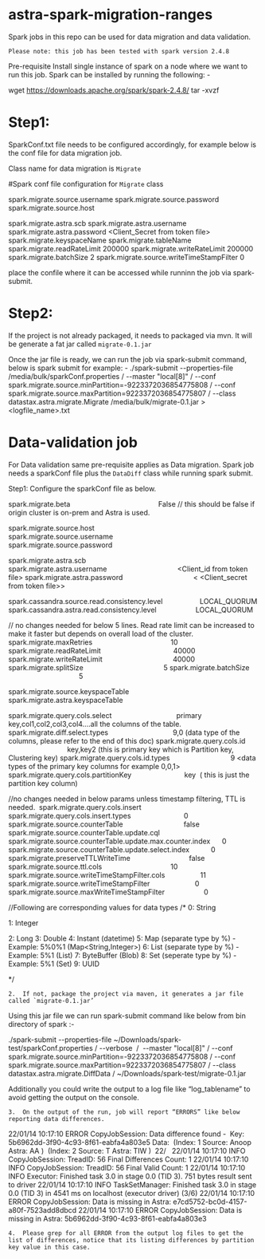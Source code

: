 # astra-spark-migration-ranges

Spark jobs in this repo can be used for data migration and data validation. 

 `Please note: this job has been tested with spark version 2.4.8`
 
Pre-requisite
 Install single instance of spark on a node where we want to run this job. Spark can be installed by running the following: -

wget https://downloads.apache.org/spark/spark-2.4.8/
tar -xvzf <spark downloaded file name>


# Step1: 
SparkConf.txt file needs to be configured accordingly, for example below is the conf file for data migration job. 

Class name for data migration is `Migrate` 

#Spark conf file configuration for `Migrate` class

spark.migrate.source.username               <Source cluster user_id>
spark.migrate.source.password               <Source cluster password>
spark.migrate.source.host                   <Source cluster host ip address or contact ip address>

spark.migrate.astra.scb                     <path to scb for the target database on Astra>
spark.migrate.astra.username                <Astra client_id from the token file>
spark.migrate.astra.password                <Client_Secret from token file>
spark.migrate.keyspaceName                  <keyspace name>
spark.migrate.tableName                     <table name> 
spark.migrate.readRateLimit                 200000 <can be configured as needed>
spark.migrate.writeRateLimit                200000 <can be configured as needed>
spark.migrate.batchSize                     2 <batch size can be configured as needed>
spark.migrate.source.writeTimeStampFilter   0

place the confile where it can be accessed while runninn the job via spark-submit.
  
# Step2: 
  
If the project is not already packaged, it needs to packaged via mvn. It will be generate a fat jar called `migrate-0.1.jar`

Once the jar file is ready, we can run the job via spark-submit command, below is spark submit for example: -
  ./spark-submit --properties-file /media/bulk/sparkConf.properties /
  --master "local[8]" /
  --conf spark.migrate.source.minPartition=-9223372036854775808 /
  --conf spark.migrate.source.maxPartition=9223372036854775807 /
  --class datastax.astra.migrate.Migrate /media/bulk/migrate-0.1.jar > <logfile_name>.txt
  
 
# Data-validation job
  
For Data validation same pre-requisite applies as Data migration. 
  Spark job needs a sparkConf file plus the `DataDiff` class while running spark submit.
  
 Step1: Configure the sparkConf file as below. 
  
  
spark.migrate.beta                                             False // this should be false if origin cluster is on-prem and Astra is used.

spark.migrate.source.host                                       <Source cluster contact_ip address>
spark.migrate.source.username                             <Source username>
spark.migrate.source.password                               <Source password>


spark.migrate.astra.scb                                      <path to scb for Astra> 
spark.migrate.astra.username                                    <Client_id from token file>
spark.migrate.astra.password                                    < <Client_secret from token file>>

spark.cassandra.source.read.consistency.level                   LOCAL_QUORUM
spark.cassandra.astra.read.consistency.level                    LOCAL_QUORUM

// no changes needed for below 5 lines. Read rate limit can be increased to make it faster but depends on overall load of the cluster.
spark.migrate.maxRetries                                        10
spark.migrate.readRateLimit                                     40000
spark.migrate.writeRateLimit                                    40000
spark.migrate.splitSize                                         5
spark.migrate.batchSize                                         5


spark.migrate.source.keyspaceTable                             <source keyspace.tablename>
spark.migrate.astra.keyspaceTable                               <astra keyspace.tablename>


spark.migrate.query.cols.select                                 primary key,col1,col2,col3,col4….all the columns of the table.
spark.migrate.diff.select.types                                 9,0 (data type of the columns, please refer to the end of this doc)
spark.migrate.query.cols.id                                     key,key2 (this is primary key which is Partition key, Clustering key)
spark.migrate.query.cols.id.types                               9 <data types of the primary key columns for example 0,0,1>
spark.migrate.query.cols.partitionKey                           key  ( this is just the partition key column)


//no changes needed in below params unless timestamp filtering, TTL is needed. 
spark.migrate.query.cols.insert
spark.migrate.query.cols.insert.types                           0
spark.migrate.source.counterTable                               false
spark.migrate.source.counterTable.update.cql
spark.migrate.source.counterTable.update.max.counter.index      0
spark.migrate.source.counterTable.update.select.index           0
spark.migrate.preserveTTLWriteTime                              false
spark.migrate.source.ttl.cols                                   10
spark.migrate.source.writeTimeStampFilter.cols                  11
spark.migrate.source.writeTimeStampFilter                       0
spark.migrate.source.maxWriteTimeStampFilter                    0

//Following are corresponding values for data types
/*
0: String

1: Integer

2: Long
3: Double
4: Instant (datetime)
5: Map (separate type by %) - Example: 5%0%1 (Map<String,Integer>)
6: List (separate type by %) - Example: 5%1 (List<Long>)
7: ByteBuffer (Blob)
8: Set (seperate type by %) - Example: 5%1 (Set<Long>)
9: UUID

*/


	2.	If not, package the project via maven, it generates a jar file called `migrate-0.1.jar’ 

Using this jar file we can run spark-submit command like below from bin directory of spark :- 

./spark-submit --properties-file ~/Downloads/spark-test/sparkConf.properties /
--verbose  / 
--master "local[8]" /
--conf spark.migrate.source.minPartition=-9223372036854775808 /
--conf spark.migrate.source.maxPartition=9223372036854775807 /
--class datastax.astra.migrate.DiffData /
~/Downloads/spark-test/migrate-0.1.jar    

Additionally you could write the output to a log file like “log_tablename” to avoid getting the output on the console. 


	3.	On the output of the run, job will report “ERRORS” like below reporting data differences. 
22/01/14 10:17:10 ERROR CopyJobSession: Data difference found -  Key: 5b6962dd-3f90-4c93-8f61-eabfa4a803e5 Data:  (Index: 1 Source: Anoop Astra: AA )  (Index: 2 Source: T Astra: TIW ) 
22/
 
22/01/14 10:17:10 INFO CopyJobSession: TreadID: 56 Final Differences Count: 1
22/01/14 10:17:10 INFO CopyJobSession: TreadID: 56 Final Valid Count: 1
22/01/14 10:17:10 INFO Executor: Finished task 3.0 in stage 0.0 (TID 3). 751 bytes result sent to driver
22/01/14 10:17:10 INFO TaskSetManager: Finished task 3.0 in stage 0.0 (TID 3) in 4541 ms on localhost (executor driver) (3/6)
22/01/14 10:17:10 ERROR CopyJobSession: Data is missing in Astra: e7cd5752-bc0d-4157-a80f-7523add8dbcd
22/01/14 10:17:10 ERROR CopyJobSession: Data is missing in Astra: 5b6962dd-3f90-4c93-8f61-eabfa4a803e3

	4.	Please grep for all ERROR from the output log files to get the list of differences, notice that its listing differences by partition key value in this case. 
